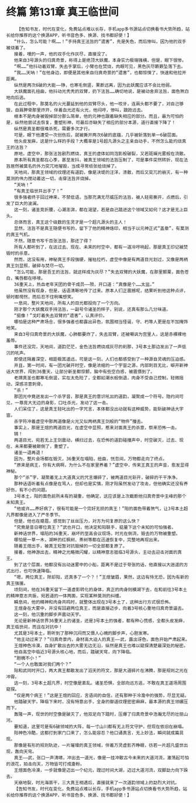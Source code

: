 # 终篇 第131章 真王临世间
        【告知书友，时代在变化，免费站点难以长存，手机app多书源站点切换看书大势所趋，站长给你推荐的这个换源APP，听书音色多、换源、找书都好使！】
       “什么，怎么可能？啊……！”手持真王法旨的“遗害”，先是失色，而后惨叫，因为他的双手被烧着了。
       接着，噗的一声，他的双手化作灰尽，直接没了。
       他来自3号源头的归真奇景，称得上是绝顶大妖魔，本身实力极端强横，但是，眼下很惨。
       “啊……”他抖动着双臂，失去手掌后，小臂也在焚烧，肉眼可见，黑色灰尽簌簌坠落下去。
       “我……天呐！”在他身边，即便是其他来自归真奇景的“遗害”，也都惊悚了，快速和他拉开距离。
       纵然是两次6破的大能——铮，也寒毛倒竖，果断远离，因为此妖魔应该不会比他弱。
       大妖魔面孔扭曲，他抖动光秃秃的双臂，扔下法旨……确切地说，是被动舍弃法旨，面色煞白地向后逃。
       在此过程中，那莫名的火光蔓延到他的双臂尽头，他一咬牙，连肩头都不要了，对自己够狠，自肩胛骨那里炸开，伴着血光还有火光，他闷哼，惨叫，踉跄远去。
       根本不是肉身被毁掉部分那么简单，他的元神也跟着缺失相应的部分。而且，最为可怕的是，纵然他尝试去恢复，重塑形神，可最后亦缺失了相应的部分本源，道行直接下降了！
       纵然是真圣都很难杀死，需要多次才行。
       可是，眼下他遭受一次创伤后，就被撕开两次6破的底蕴，几乎被斩落到单一6破层面。
       他头皮发麻，这是什么样的手段？大概率是1号超凡源头之主亲自动手，不然怎么能灼烧真王的法旨？
       原地，虚空中，那张法旨剧烈燃烧，真王的虚体如同泡影般破裂，又若斑斓光雾般在流散。
       原本所有真圣都在心季，甚至发抖，被真王领域的法旨压制了，可是事件突然转折，现在法旨居然被莫名的外力突兀地摧毁，当成寻常纸张给烧掉了。
       天地间，那真王领域的纹理还有道韵，像是决堤的汪洋，溃散，而后又突兀的崩灭，有一种莫测的伟力搅动着这一切，击穿法旨并烧掉。
       “天呐！”
       “有真王临世并出手了！”
       很多强者终于回过神来，不禁低语，当那充满无尽威压的法旨，被人轻易撕开，点燃后，引发了巨大的波澜。
       这一刻，诸圣竞折腰，心潮澎湃，都在渴望，若是自己踏进这个领域又如何？这才是无上巨头。
       总体而言，真王这个级数的生灵才是一个超凡源头的主人！
       显然，法旨不是真王随便书写的，留下了他的精神烙印，相当于以元神正式“盖章”，有莫测的真王气机。
       不然，随意书写千百张法旨，那还了得？
       所有人都听到了，在这过去、现在、未来的时空中，都有一道冷哼响起，那是真王印记被焚毁时的杀意。
       然而，这没有用，神秘真王手段强硬，摧枯拉朽，虚空中像是有两道目光划过，又像是两柄真王剑显照，破碎与焚尽一切。
       “怎么可能，那是吾王的法旨，就这样成为灰尽？”失去双臂的大妖魔，在那里颤栗，面色苍白，嘴唇都在哆嗦。
       36重天上，热血老年天团的骨干成员——殒，开口道：“真像是个……太监。”
       他虽然没有现身，但是，话语清晰地传了过来。原本人们正震撼呢，结果听到他这种点评，顿时都愕然，而后忍不住咧嘴想笑。
       一息间，整片天地间，所有人的目光都投向了一个方向。
       刚才那个大妖魔双手持法旨，一副号令诸圣的样子，别说，还真有那么几分味道。
       “挺像！”戈盯着失去双臂的“遗害”，认真评价。
       哪怕是这种严肃场合，很多强者也都露出异色，氛围相当怪诞，守、朽等人更是在不加掩饰地笑。
       来自3号归真奇景的大妖魔，心肺都要炸了，失去双臂，还被嘲讽为宫里人，这是赤裸裸地羞辱。
       事件还没完，天地间，道韵茫茫，金色法旨燃烧成灰尽的刹那，3号本土那边发出了一声低沉的吼声。
       即使还隔着深空，相距极其遥远，可是这一刻，人们也都感受到了一种源自灵魂的压迫感。
       并且，第一时间，有一团光破开时空，像是浓缩的一个宇宙之源，内部刺目无比，噼开新神话大世界，闯到36重天，让部分新圣都惊颤，脑中有些空白感，被震慑到了。
       老牌真圣也都寒毛倒竖，实在太危险了，全都如潮水般倒退，肉身不受自己控制，轻微摇动，深感凉意刺骨。
       “杀！”
       那团光中竟迸发出一个杀字音，那是真王的意识吼出的道韵，凝聚成一个符号。隐约间可见，一尊庞大无边的身影，口吐杀光，发动了这一击。
       人们呆住了，这是真王轻叱出的一字咒言，本体都没出动就有这种威势，能斩破神话大宇宙。
       杀字符冲着虚空中那两道像是火光又似两柄真王剑般的“物件”撞去。
       事实上，那是王煊的两道目光，在虚空中显照，惹来对面真王的杀意，祭来恐怖一击。
       锵！
       两道目光，宛若无上王剑震动，横扫过去，在恐怖的道韵碰撞声中，时空破灭，过去、现在、未来都要被颠倒了，重塑了。
       诸圣一退再退！
       因为，整片会场都在毁灭，36重天在塌陷，扭曲，恍忽间，万物都走向了终点。
       “原来是病王，你有大病啊，为什么不在家里养着？”虚空中，传来王真王的声音，愈发显得神秘。
       那个“杀”字，凝聚着无上大道真义的咒言爆碎了，被两道目光斩开，破碎的干干净净。
       那种话语听着有点像是在骂人，但却也是实情，刚才阳虽然发动了攻击，但他确实还没有养好伤，有不小的问题。
       3号本土，阳的面色前所未有的凝重，他确定，这应该是上次截断他归真奇景中主峰的那个未知真王。
       “他或许……养好病了，很有可能是一个完好无损的真王！”阳的面色带着煞气，让3号本土超凡界都像是进入了严冬季节。
       但是，他也在蹙眉，感觉到了丝丝压力，对方为何复原的这么快？
       “究竟是昔日哪位真王？”武也开口，他决定和阳联手，掂量下这个未知的可怕强者。
       新神话世界，塌陷的36重天，崩坏的至高会议现场，时光在倒流，毁去的万物被重塑。
       哪怕是一草一木，湖畔的红枫树、茶树等都在迅速恢复中，完整地再现出来。
       随着王煊出手，被真王短暂对抗毁掉的一切全部都复原了。
       接着，他神游出去，精神之光略微闪耀，以精神意志抵临3号源头，主动去迎击对面的真王。
       到了这个层面，他都没有出动迷雾中的小船，距离不是过于夸张的话，他直接以大逍遥的方式出行，也可快速降临。
       “嗯，两位真王，除却阳，还真多了一个？！”王煊皱眉，果然，这边有恃无恐，因为有新的真王强援。
       顷刻间，他在36重天留下一道虚影转化的身体，真正的肉身则模湖下去，在和前往3号本土的精神意志共振，宛若道的一体两面，实现某种莫测的纠缠。
       瞬息间，他的精神和肉身共鸣时，就整体出现在3号本土了，这种出行方式很恐怖。
       王煊身在大雾中，并没有回避两位真王，而是直接迈步，向着3号核心重地归真奇景逼去。
       这一刻，他沉重的脚步声震动天宇。
       无论是新神话世界36重天上的诸圣，还是3号本土的强者，都有种心慌感，全都头皮发麻，真王临世间，而且在对抗中！
       尤其是3号本土，聆听到了那种沉闷而又慑人心魄的脚步声，心胆发寒。
       “他主动过来了？”归真奇景内，身材高大迫人的真王——武，露出讶色，面色开始严肃起来。
       王煊神色冷漠，自身扩散出去的大雾无边无沿，纵然是真王也难以窥探清楚最深处的秘密。
       他自高空中临近3号源头核心地，而后，踏破天穹，向下降临。
       “胆魄不小！”
       “一个人也敢面对我们两个？”
       阳和武同时开口，两大真王都散发出了滔天的符文，那是大道碎片在沸腾，那是规则之光在冲霄。
       这一刻，3号本土超凡界，时空像是紊乱。诸圣恐惧，全部向远方逃，不敢在真王道场周围窥探。
       “仅是两个病王！”这是王煊的回应，言语间的自信，还有那种于冷澹中的强势，尽显无疑。
       他踏破天宇，降临下来时，没有特意出手，全身的御道纹理密密麻麻，最本源的真王领碾压而下。
       轰隆一声，现世的时空像是破灭了，他双足向下踏时，压爆了归真奇景中浩瀚无尽的壮丽山河。
       要知道，这里可是有6破领域的大阵，每一寸山川都有无上符文守护，但现在依旧在崩塌。
       阳神色冷酷，这都打到家门口来了，怎么能容忍？他口诵真言，无上妙法，瞬间就成篇具现。
       那像是有形的规则轨迹，一片璀璨的真王领域，伴着万灵虚影齐睁眼，彷若一片超凡盛世出现，轰向天穹。
       真王——武，张口一声清啸，冲出去一道光，像是一挂冲散古今未来的大道河流，激荡起可怕的浪花，拍击向天，万物皆可打成齑粉。
       王煊面色冷漠，一步就像是迈出一个纪元，蹚过时间大湖，迈过大道河流，双脚勐力向下跺去。
       天崩地裂，时光海蒸干，三大真王相遇后，直接就来了一次道韵领域上的勐烈大对抗。
       【告知书友，时代在变化，免费站点难以长存，手机app多书源站点切换看书大势所趋，站长给你推荐的这个换源APP，听书音色多、换源、找书都好使！】